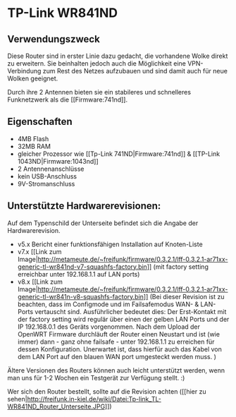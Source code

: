 # TP-Link WR841ND

## Verwendungszweck
Diese Router sind in erster Linie dazu gedacht, die vorhandene Wolke direkt zu erweitern.
Sie beinhalten jedoch auch die Möglichkeit eine VPN-Verbindung zum Rest des Netzes aufzubauen und sind damit auch für neue Wolken geeignet.

Durch ihre 2 Antennen bieten sie ein stabileres und schnelleres Funknetzwerk als die [[Firmware:741nd]].

## Eigenschaften
* 4MB Flash
* 32MB RAM
* gleicher Prozessor wie [[Tp-Link 741ND|Firmware:741nd]] & [[TP-Link 1043ND|Firmware:1043nd]]
* 2 Antennenanschlüsse
* kein USB-Anschluss
* 9V-Stromanschluss

## Unterstützte Hardwarerevisionen:
Auf dem Typenschild der Unterseite befindet sich die Angabe der Hardwarerevision.

* v5.x Bericht einer funktionsfähigen Installation auf Knoten-Liste
* v7.x [[Link zum Image|http://metameute.de/~freifunk/firmware/0.3.2.1/lff-0.3.2.1-ar71xx-generic-tl-wr841nd-v7-squashfs-factory.bin]] (mit factory setting erreichbar unter 192.168.1.1 auf LAN ports)
* v8.x [[Link zum Image|http://metameute.de/~freifunk/firmware/0.3.2.1/lff-0.3.2.1-ar71xx-generic-tl-wr841n-v8-squashfs-factory.bin]] (Bei dieser Revision ist zu beachten, dass im Configmode und im Failsafemodus WAN- & LAN-Ports vertauscht sind. Ausführlicher bedeutet dies: Der Erst-Kontakt mit der factory setting wird regulär über einen der gelben LAN Ports und der IP 192.168.0.1 des Geräts vorgenommen. Nach dem Upload der OpenWRT Firmware durchläuft der Router einen Neustart und ist (wie immer) dann - ganz ohne failsafe - unter 192.168.1.1 zu erreichen für dessen Konfiguration. Unerwartet ist, dass hierfür auch das Kabel von dem LAN Port auf den blauen WAN port umgesteckt werden muss.  )

Ältere Versionen des Routers können auch leicht unterstützt werden, wenn man uns für 1-2 Wochen ein Testgerät zur Verfügung stellt. :)

Wer sich den Router bestellt, sollte auf die Revision achten ([[hier zu sehen|http://freifunk.in-kiel.de/wiki/Datei:Tp-link_TL-WR841ND_Router_Unterseite.JPG]])
